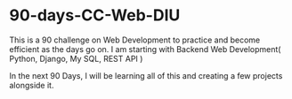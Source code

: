 # 90-days-CC-Web-DIU
This is a 90 challenge on Web Development to practice and become efficient as the days go on.
I am starting with Backend Web Development( Python, Django, My SQL, REST API )


In the next 90 Days, I will be learning all of this and creating a few projects alongside it.
